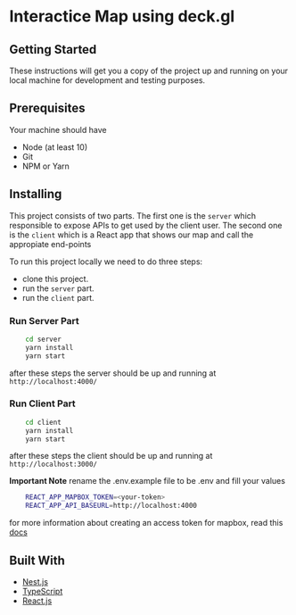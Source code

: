 # Interactice Map using deck.gl

## Getting Started

These instructions will get you a copy of the project up and running on your local machine for development and testing purposes.

## Prerequisites

Your machine should have

-   Node (at least 10)
-   Git
-   NPM or Yarn

## Installing

This project consists of two parts. The first one is the `server` which responsible to expose APIs to get used by the client user. The second one is the `client` which is a React app that shows our map and call the appropiate end-points

To run this project locally we need to
do three steps:

-   clone this project.
-   run the `server` part.
-   run the `client` part.

### Run Server Part

```sh
    cd server
    yarn install
    yarn start
```

after these steps the server should be up and running at `http://localhost:4000/`

### Run Client Part

```sh
    cd client
    yarn install
    yarn start
```

after these steps the client should be up and running at `http://localhost:3000/`

**Important Note**
rename the .env.example file to be .env and fill your values

```sh
    REACT_APP_MAPBOX_TOKEN=<your-token>
    REACT_APP_API_BASEURL=http://localhost:4000
```

for more information about creating an access token for mapbox, read this [docs](https://docs.mapbox.com/help/getting-started/access-tokens/)

## Built With

-   [Nest.js](https://nestjs.com/)
-   [TypeScript](https://www.typescriptlang.org/)
-   [React.js](https://reactjs.org/)
